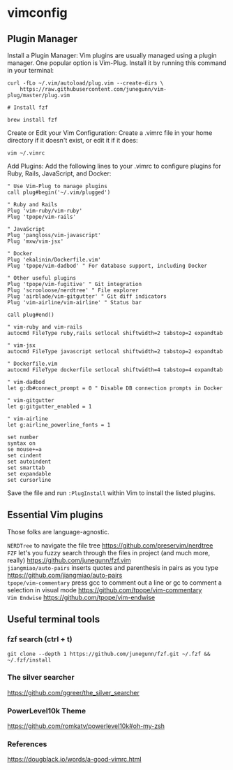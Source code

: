 # vimconfig

## Plugin Manager
Install a Plugin Manager:
Vim plugins are usually managed using a plugin manager. One popular option is Vim-Plug. Install it by running this command in your terminal:

```
curl -fLo ~/.vim/autoload/plug.vim --create-dirs \
    https://raw.githubusercontent.com/junegunn/vim-plug/master/plug.vim
```
```
# Install fzf

brew install fzf
```
Create or Edit your Vim Configuration:
Create a .vimrc file in your home directory if it doesn't exist, or edit it if it does:

```
vim ~/.vimrc
```
Add Plugins:
Add the following lines to your .vimrc to configure plugins for Ruby, Rails, JavaScript, and Docker:

```
" Use Vim-Plug to manage plugins
call plug#begin('~/.vim/plugged')

" Ruby and Rails
Plug 'vim-ruby/vim-ruby'
Plug 'tpope/vim-rails'

" JavaScript
Plug 'pangloss/vim-javascript'
Plug 'mxw/vim-jsx'

" Docker
Plug 'ekalinin/Dockerfile.vim'
Plug 'tpope/vim-dadbod' " For database support, including Docker

" Other useful plugins
Plug 'tpope/vim-fugitive' " Git integration
Plug 'scrooloose/nerdtree' " File explorer
Plug 'airblade/vim-gitgutter' " Git diff indicators
Plug 'vim-airline/vim-airline' " Status bar

call plug#end()

" vim-ruby and vim-rails
autocmd FileType ruby,rails setlocal shiftwidth=2 tabstop=2 expandtab

" vim-jsx
autocmd FileType javascript setlocal shiftwidth=2 tabstop=2 expandtab

" Dockerfile.vim
autocmd FileType dockerfile setlocal shiftwidth=4 tabstop=4 expandtab

" vim-dadbod
let g:db#connect_prompt = 0 " Disable DB connection prompts in Docker

" vim-gitgutter
let g:gitgutter_enabled = 1

" vim-airline
let g:airline_powerline_fonts = 1

set number
syntax on
se mouse+=a
set cindent
set autoindent
set smarttab
set expandable
set cursorline
```

Save the file and run `:PlugInstall` within Vim to install the listed plugins.


## Essential Vim plugins
Those folks are language-agnostic.

`NERDTree` to navigate the file tree https://github.com/preservim/nerdtree <br/>
`FZF` let's you fuzzy search through the files in project (and much more, really) https://github.com/junegunn/fzf.vim <br/>
`jiangmiao/auto-pairs` inserts quotes and parenthesis in pairs as you type https://github.com/jiangmiao/auto-pairs <br/>
`tpope/vim-commentary` press gcc to comment out a line or gc to comment a selection in visual mode https://github.com/tpope/vim-commentary <br/>
`Vim Endwise` https://github.com/tpope/vim-endwise <br/>

## Useful terminal tools

### fzf search (ctrl + t) <br>
```git clone --depth 1 https://github.com/junegunn/fzf.git ~/.fzf && ~/.fzf/install```
### The silver searcher 
https://github.com/ggreer/the_silver_searcher

### PowerLevel10k Theme
https://github.com/romkatv/powerlevel10k#oh-my-zsh

### References
https://dougblack.io/words/a-good-vimrc.html
